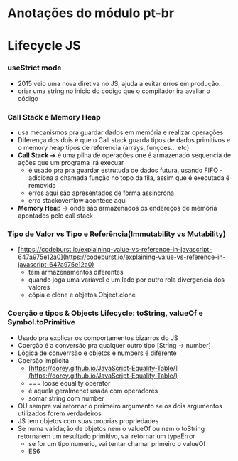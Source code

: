 # Anotações do módulo pt-br

# Lifecycle JS 

### useStrict mode

- 2015 veio uma nova diretiva no JS, ajuda a evitar erros em produção.
- criar uma string no inicio do codigo que o compilador ira avaliar o código

### Call Stack e Memory Heap

- usa mecanismos pra guardar dados em memória e realizar operações
- Diferença dos dois é que o Call stack guarda tipos de dados primitivos e o memory heap tipos de referencia (arrays, funçoes… etc)
- **Call Stack →** é uma pilha de operações one é armazenado sequencia de ações que um programa irá execuar
    - é usado pra pra guardar estrutuda de dados futura, usando FIFO - adiciona a chamada função no topo da fila, assim que é executada é removida
    - erros aqui são apresentados de forma assíncrona
    - erro stackoverflow acontece aqui
- **Memory Hea**p → onde são armazenados os endereços de memória apontados pelo call stack
    
    

### Tipo de Valor vs Tipo e Referência(Immutability vs Mutability)

- [https://codeburst.io/explaining-value-vs-reference-in-javascript-647a975e12a0](https://codeburst.io/explaining-value-vs-reference-in-javascript-647a975e12a0)
    - tem armazenamentos diferentes
    - quando joga uma variavel e um lado por outro rola divergencia dos valores
    - cópia e clone e objetos Object.clone
    

### Coerção e tipos & Objects Lifecycle: toString, valueOf e Symbol.toPrimitive

- Usado pra explicar os comportamentos bizarros do JS
- Coerção é a conversão pra qualquer outro tipo [String → number]
- Lógica de converrsão e objetcs e numbers é diferente
- Coersão implicita
    - [https://dorey.github.io/JavaScript-Equality-Table/](https://dorey.github.io/JavaScript-Equality-Table/)
    - === loose equality operator
    - é aquela geralmenet usada com operadores
    - somar string com number
- OU sempre vai retornar o prrimeiro argumento se os dois argumentos utilizados forem verdadeiros
- JS tem objetos com suas proprias propriedades
- Se numa validação de objetos nem o valueOf ou nem o toString retornarem um resultado primitivo, vai retornar um typeError
    - se for um tipo numerio, vai tentar chamar primeiro o valueOf
    - ES6
